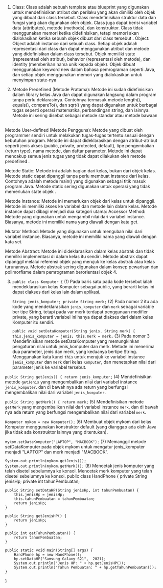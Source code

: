 1. Class: Class adalah sebuah template atau blueprint yang digunakan untuk mendefinisikan atribut dan perilaku yang akan dimiliki oleh objek yang dibuat dari class tersebut. Class mendefinisikan struktur data dan fungsi yang akan digunakan oleh objek. Class juga dapat berisi variabel data (attributes), metode (methods), dan konstruktor. Class tidak menggunakan memori ketika didefinisikan, tetapi memori akan dialokasikan ketika sebuah objek dibuat dari class tersebut .
   Object: Object adalah instance dari sebuah class. Setiap objek adalah representasi dari class dan dapat menggunakan atribut dan metode yang didefinisikan dalam class tersebut. Objek memiliki state (representasi oleh atribut), behavior (representasi oleh metode), dan identity (memberikan nama unik kepada objek). Objek dibuat menggunakan keyword new dalam bahasa pemrograman seperti Java, dan setiap objek menggunakan memori yang dialokasikan untuk menyimpan state-nya

2. Metode Predefined (Metode Pratama): Metode ini sudah didefinisikan dalam library kelas Java dan dapat digunakan langsung dalam program tanpa perlu deklarasinya. Contohnya termasuk metode length(), equals(), compareTo(), dan sqrt() yang dapat digunakan untuk berbagai tugas seperti operasi matematika, perbandingan string, dan lainnya. Metode ini sering disebut sebagai metode standar atau metode bawaan .

Metode User-defined (Metode Pengguna): Metode yang dibuat oleh programmer sendiri untuk melakukan tugas-tugas tertentu sesuai dengan kebutuhan program. Metode ini dapat dideklarasikan dengan atribut-atribut seperti jenis akses (public, private, protected, default), tipe pengembalian (return type), nama metode, dan daftar parameter. Metode ini dapat mencakup semua jenis tugas yang tidak dapat dilakukan oleh metode predefined .

Metode Static: Metode ini adalah bagian dari kelas, bukan dari objek kelas. Metode static dapat dipanggil tanpa perlu membuat instance dari kelas. Contohnya adalah metode main() yang digunakan sebagai titik masuk program Java. Metode static sering digunakan untuk operasi yang tidak memerlukan state objek .

Metode Instance: Metode ini memerlukan objek dari kelas untuk dipanggil. Metode ini memiliki akses ke variabel dan metode lain dalam kelas. Metode instance dapat dibagi menjadi dua kategori utama:
Accessor Method: Metode yang digunakan untuk mengambil nilai dari variabel instance. Biasanya, metode ini memiliki nama yang diawali dengan kata get.

Mutator Method: Metode yang digunakan untuk mengubah nilai dari variabel instance. Biasanya, metode ini memiliki nama yang diawali dengan kata set.

Metode Abstract: Metode ini dideklarasikan dalam kelas abstrak dan tidak memiliki implementasi di dalam kelas itu sendiri. Metode abstrak dapat dipanggil melalui referensi objek yang merujuk ke kelas abstrak atau kelas turunannya. Metode abstrak sering digunakan dalam konsep pewarisan dan polimorfisme dalam pemrograman berorientasi objek 4.

3. `public class Komputer {`
   (1) Pada baris satu pada kode tersebut ialah mendeklarasikan kelas Komputer sebagai public, yang berarti kelas ini dapat diakses dari kelas lain dalam aplikasi.

   `
   String jenis_komputer;
   private String merk;
   `
   (2) Pada nomor 2 itu ada kode yang mendeklarasikan `jenis_komputer` dan `merk` sebagai variable ber tipe String, tetapi pada var merk terdapat penggunaan modifier private, yang berarti variabel ini hanya dapat diakses dari dalam kelas Komputer itu sendiri.

    `
   public void setDataKomputer(String jenis, String merk) {
   this.jenis_komputer = jenis;
   this.merk = merk;
   `
   (3) Pada nomor 3 Mendefinisikan metode setDataKomputer yang memungkinkan pengaturan nilai untuk jenis_komputer dan merk. Metode ini menerima dua parameter, jenis dan merk, yang keduanya bertipe String.
       Menggunakan kata kunci `this` untuk merujuk ke variabel instance `jenis_komputer` dan `merk` dari kelas `Komputer`, dan menetapkan nilai dari parameter jenis ke variabel tersebut.

`
public String getJenis() {
return jenis_komputer;
`
   (4) Mendefinisikan metode `getJenis` yang mengembalikan nilai dari variabel instance `jenis_komputer`.
       dan di bawah nya ada return yang berfungsi mengembalikan nilai dari variabel `jenis_komputer`.
   
`
public String getMerk() {
return merk;
`
   (5) Mendefinisikan metode `getMerk` yang mengembalikan nilai dari variabel instance `merk`.
       dan di bawah nya ada return yang berfungsi mengembalikan nilai dari variabel `merk`.
   
`
Komputer mykom = new Komputer();
`
   (6) Membuat objek mykom dari kelas Komputer menggunakan konstruktor default (yang dianggap ada oleh Java jika tidak ada konstruktor lainnya yang ditentukan).
   
`
mykom.setDataKomputer("LAPTOP", "MACBOOK");
`
   (7) Memanggil metode setDataKomputer pada objek mykom untuk mengatur jenis_komputer menjadi "LAPTOP" dan merk menjadi "MACBOOK".
   
`
System.out.println(mykom.getJenis());
System.out.println(mykom.getMerk());
`
   (8) Mencetak jenis komputer yang telah disetel sebelumnya ke konsol.
       Mencetak merk komputer yang telah disetel sebelumnya ke konsol.
public class HandPhone {
    private String jenisHp;
    private int tahunPembuatan;

    public String setDataHP(String jenisHp, int tahunPembuatan) {
        this.jenisHp = jenisHp;
        this.tahunPembuatan = tahunPembuatan;
        return jenisHp;
    }

    public String getJenisHP() {
        return jenisHp;
    }

    public int getTahunPembuatan() {
        return tahunPembuatan;
    }

    public static void main(String[] args) {
        HandPhone hp = new HandPhone();
        hp.setDataHP("Samsung Galaxy S21",  2021);
        System.out.println("Jenis HP: " + hp.getJenisHP());
        System.out.println("Tahun Pembuatan: " + hp.getTahunPembuatan());
    }
}

